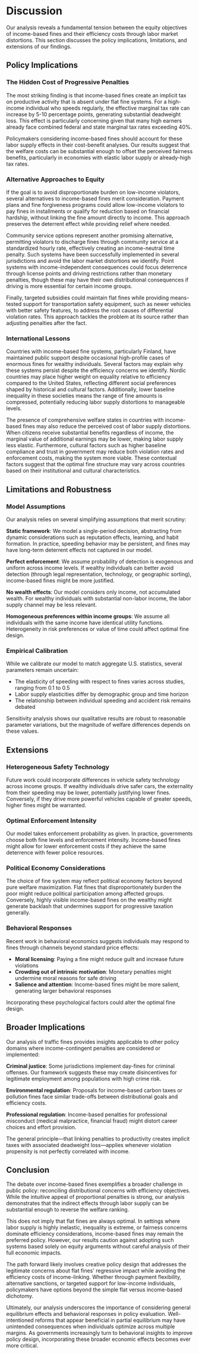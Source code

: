 # Discussion

Our analysis reveals a fundamental tension between the equity objectives of income-based fines and their efficiency costs through labor market distortions. This section discusses the policy implications, limitations, and extensions of our findings.

## Policy Implications

### The Hidden Cost of Progressive Penalties

The most striking finding is that income-based fines create an implicit tax on productive activity that is absent under flat fine systems. For a high-income individual who speeds regularly, the effective marginal tax rate can increase by 5-10 percentage points, generating substantial deadweight loss. This effect is particularly concerning given that many high earners already face combined federal and state marginal tax rates exceeding 40%.

Policymakers considering income-based fines should account for these labor supply effects in their cost-benefit analyses. Our results suggest that the welfare costs can be substantial enough to offset the perceived fairness benefits, particularly in economies with elastic labor supply or already-high tax rates.

### Alternative Approaches to Equity

If the goal is to avoid disproportionate burden on low-income violators, several alternatives to income-based fines merit consideration. Payment plans and fine forgiveness programs could allow low-income violators to pay fines in installments or qualify for reduction based on financial hardship, without linking the fine amount directly to income. This approach preserves the deterrent effect while providing relief where needed.

Community service options represent another promising alternative, permitting violators to discharge fines through community service at a standardized hourly rate, effectively creating an income-neutral time penalty. Such systems have been successfully implemented in several jurisdictions and avoid the labor market distortions we identify. Point systems with income-independent consequences could focus deterrence through license points and driving restrictions rather than monetary penalties, though these may have their own distributional consequences if driving is more essential for certain income groups.

Finally, targeted subsidies could maintain flat fines while providing means-tested support for transportation safety equipment, such as newer vehicles with better safety features, to address the root causes of differential violation rates. This approach tackles the problem at its source rather than adjusting penalties after the fact.

### International Lessons

Countries with income-based fine systems, particularly Finland, have maintained public support despite occasional high-profile cases of enormous fines for wealthy individuals. Several factors may explain why these systems persist despite the efficiency concerns we identify. Nordic countries may place higher weight on equality relative to efficiency compared to the United States, reflecting different social preferences shaped by historical and cultural factors. Additionally, lower baseline inequality in these societies means the range of fine amounts is compressed, potentially reducing labor supply distortions to manageable levels.

The presence of comprehensive welfare states in countries with income-based fines may also reduce the perceived cost of labor supply distortions. When citizens receive substantial benefits regardless of income, the marginal value of additional earnings may be lower, making labor supply less elastic. Furthermore, cultural factors such as higher baseline compliance and trust in government may reduce both violation rates and enforcement costs, making the system more viable. These contextual factors suggest that the optimal fine structure may vary across countries based on their institutional and cultural characteristics.

## Limitations and Robustness

### Model Assumptions

Our analysis relies on several simplifying assumptions that merit scrutiny:

**Static framework**: We model a single-period decision, abstracting from dynamic considerations such as reputation effects, learning, and habit formation. In practice, speeding behavior may be persistent, and fines may have long-term deterrent effects not captured in our model.

**Perfect enforcement**: We assume probability of detection is exogenous and uniform across income levels. If wealthy individuals can better avoid detection (through legal representation, technology, or geographic sorting), income-based fines might be more justified.

**No wealth effects**: Our model considers only income, not accumulated wealth. For wealthy individuals with substantial non-labor income, the labor supply channel may be less relevant.

**Homogeneous preferences within income groups**: We assume all individuals with the same income have identical utility functions. Heterogeneity in risk preferences or value of time could affect optimal fine design.

### Empirical Calibration

While we calibrate our model to match aggregate U.S. statistics, several parameters remain uncertain:

- The elasticity of speeding with respect to fines varies across studies, ranging from 0.1 to 0.5
- Labor supply elasticities differ by demographic group and time horizon
- The relationship between individual speeding and accident risk remains debated

Sensitivity analysis shows our qualitative results are robust to reasonable parameter variations, but the magnitude of welfare differences depends on these values.

## Extensions

### Heterogeneous Safety Technology

Future work could incorporate differences in vehicle safety technology across income groups. If wealthy individuals drive safer cars, the externality from their speeding may be lower, potentially justifying lower fines. Conversely, if they drive more powerful vehicles capable of greater speeds, higher fines might be warranted.

### Optimal Enforcement Intensity

Our model takes enforcement probability as given. In practice, governments choose both fine levels and enforcement intensity. Income-based fines might allow for lower enforcement costs if they achieve the same deterrence with fewer police resources.

### Political Economy Considerations

The choice of fine system may reflect political economy factors beyond pure welfare maximization. Flat fines that disproportionately burden the poor might reduce political participation among affected groups. Conversely, highly visible income-based fines on the wealthy might generate backlash that undermines support for progressive taxation generally.

### Behavioral Responses

Recent work in behavioral economics suggests individuals may respond to fines through channels beyond standard price effects:

- **Moral licensing**: Paying a fine might reduce guilt and increase future violations
- **Crowding out of intrinsic motivation**: Monetary penalties might undermine moral reasons for safe driving
- **Salience and attention**: Income-based fines might be more salient, generating larger behavioral responses

Incorporating these psychological factors could alter the optimal fine design.

## Broader Implications

Our analysis of traffic fines provides insights applicable to other policy domains where income-contingent penalties are considered or implemented:

**Criminal justice**: Some jurisdictions implement day-fines for criminal offenses. Our framework suggests these may create disincentives for legitimate employment among populations with high crime risk.

**Environmental regulation**: Proposals for income-based carbon taxes or pollution fines face similar trade-offs between distributional goals and efficiency costs.

**Professional regulation**: Income-based penalties for professional misconduct (medical malpractice, financial fraud) might distort career choices and effort provision.

The general principle—that linking penalties to productivity creates implicit taxes with associated deadweight loss—applies whenever violation propensity is not perfectly correlated with income.

## Conclusion

The debate over income-based fines exemplifies a broader challenge in public policy: reconciling distributional concerns with efficiency objectives. While the intuitive appeal of proportional penalties is strong, our analysis demonstrates that the indirect effects through labor supply can be substantial enough to reverse the welfare ranking.

This does not imply that flat fines are always optimal. In settings where labor supply is highly inelastic, inequality is extreme, or fairness concerns dominate efficiency considerations, income-based fines may remain the preferred policy. However, our results caution against adopting such systems based solely on equity arguments without careful analysis of their full economic impacts.

The path forward likely involves creative policy design that addresses the legitimate concerns about flat fines' regressive impact while avoiding the efficiency costs of income-linking. Whether through payment flexibility, alternative sanctions, or targeted support for low-income individuals, policymakers have options beyond the simple flat versus income-based dichotomy.

Ultimately, our analysis underscores the importance of considering general equilibrium effects and behavioral responses in policy evaluation. Well-intentioned reforms that appear beneficial in partial equilibrium may have unintended consequences when individuals optimize across multiple margins. As governments increasingly turn to behavioral insights to improve policy design, incorporating these broader economic effects becomes ever more critical.